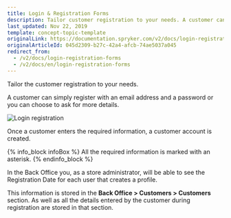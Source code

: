 ```yaml
---
title: Login & Registration Forms
description: Tailor customer registration to your needs. A customer can register with an email address and a password, or you can choose to ask for more details.
last_updated: Nov 22, 2019
template: concept-topic-template
originalLink: https://documentation.spryker.com/v2/docs/login-registration-forms
originalArticleId: 045d2309-b27c-42a4-afcb-74ae5037a045
redirect_from:
  - /v2/docs/login-registration-forms
  - /v2/docs/en/login-registration-forms
---
```


Tailor the customer registration to your needs. 

A customer can simply register with an email address and a password or you can choose to ask for more details.

![Login registration](https://spryker.s3.eu-central-1.amazonaws.com/docs/Features/Customer+Relationship+Management/Login+%26+Registration+Forms/login_registration.gif)

Once a customer enters the required information, a customer account is created.

{% info_block infoBox %}
All the required information is marked with an asterisk.
{% endinfo_block %}

In the Back Office you, as a store administrator, will be able to see the Registration Date for each user that creates a profile. 

This information is stored in the **Back Office > Customers > Customers** section. As well as all the details entered by the customer during registration are stored in that section.

